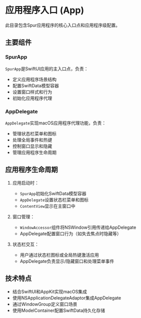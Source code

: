 # 应用程序入口 (App)

此目录包含Spur应用程序的核心入口点和应用程序级配置。

## 主要组件

### SpurApp

`SpurApp`是SwiftUI应用的主入口点，负责：
- 定义应用程序场景结构
- 配置SwiftData模型容器
- 设置窗口样式和行为
- 初始化应用程序代理

### AppDelegate

`AppDelegate`实现macOS应用程序代理功能，负责：
- 管理状态栏菜单和图标
- 处理全局事件和热键
- 控制窗口显示和隐藏
- 管理应用程序生命周期

## 应用程序生命周期

1. 应用启动时：
   - `SpurApp`初始化SwiftData模型容器
   - `AppDelegate`设置状态栏菜单和图标
   - `ContentView`显示在主窗口中

2. 窗口管理：
   - `WindowAccessor`组件将NSWindow引用传递给AppDelegate
   - AppDelegate配置窗口行为（如失去焦点时隐藏等）

3. 状态栏交互：
   - 用户通过状态栏图标或全局热键激活应用
   - AppDelegate负责显示/隐藏窗口和处理菜单事件

## 技术特点

- 结合SwiftUI和AppKit实现macOS集成
- 使用NSApplicationDelegateAdaptor集成AppDelegate
- 通过WindowGroup定义窗口场景
- 使用ModelContainer配置SwiftData持久化存储 